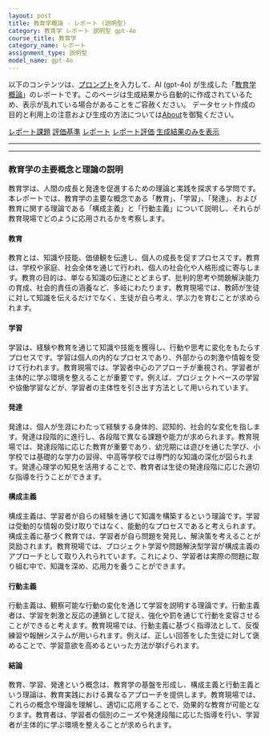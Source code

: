 ```yaml
---
layout: post
title: 教育学概論 - レポート (説明型)
category: 教育学 レポート 説明型 gpt-4o
course_title: 教育学
category_name: レポート
assignment_type: 説明型
model_name: gpt-4o
---
```


以下のコンテンツは、[プロンプト](https://github.com/takedatoshiyuki/synthetic_assignments/tree/main/generated/教育学/gpt-4o/prompt_レポート-説明型.md)を入力して、AI (gpt-4o) が生成した「[教育学概論](/contents/教育学/)」のレポートです。このページは生成結果から自動的に作成されているため、表示が乱れている場合があることをご容赦ください。
データセット作成の目的と利用上の注意および生成の方法については[About](/About)を御覧ください。

[レポート課題](../レポート課題-説明型)
[評価基準](../評価基準-説明型)
[レポート](../レポート-説明型)
[レポート評価](../レポート評価-説明型)
[生成結果のみを表示](https://github.com/takedatoshiyuki/synthetic_assignments/tree/main/generated/教育学/gpt-4o/レポート-説明型.md)
  

***
***
  
### 教育学の主要概念と理論の説明

教育学は、人間の成長と発達を促進するための理論と実践を探求する学問です。本レポートでは、教育学の主要な概念である「教育」、「学習」、「発達」、および教育に関する理論である「構成主義」と「行動主義」について説明し、それらが教育現場でどのように応用されるかを考察します。

#### 教育

教育とは、知識や技能、価値観を伝達し、個人の成長を促すプロセスです。教育は、学校や家庭、社会全体を通じて行われ、個人の社会化や人格形成に寄与します。教育の目的は、単なる知識の伝達にとどまらず、批判的思考や問題解決能力の育成、社会的責任の涵養など、多岐にわたります。教育現場では、教師が生徒に対して知識を伝えるだけでなく、生徒が自ら考え、学ぶ力を育むことが求められます。

#### 学習

学習は、経験や教育を通じて知識や技能を獲得し、行動や思考に変化をもたらすプロセスです。学習は個人の内的なプロセスであり、外部からの刺激や情報を受けて行われます。教育現場では、学習者中心のアプローチが重視され、学習者が主体的に学ぶ環境を整えることが重要です。例えば、プロジェクトベースの学習や協働学習などが、学習者の主体性を引き出す方法として用いられています。

#### 発達

発達は、個人が生涯にわたって経験する身体的、認知的、社会的な変化を指します。発達は段階的に進行し、各段階で異なる課題や能力が求められます。教育現場では、発達段階に応じた教育が重要であり、幼児期には遊びを通じた学び、小学校では基礎的な学力の習得、中高等学校では専門的な知識の深化が図られます。発達心理学の知見を活用することで、教育者は生徒の発達段階に応じた適切な指導を行うことができます。

#### 構成主義

構成主義は、学習者が自らの経験を通じて知識を構築するという理論です。学習は受動的な情報の受け取りではなく、能動的なプロセスであると考えられます。構成主義に基づく教育では、学習者が自ら問題を発見し、解決策を考えることが奨励されます。教育現場では、プロジェクト学習や問題解決型学習が構成主義のアプローチとして取り入れられています。これにより、学習者は実際の問題に取り組む中で、知識を深め、応用力を養うことができます。

#### 行動主義

行動主義は、観察可能な行動の変化を通じて学習を説明する理論です。行動主義者は、学習を刺激と反応の連鎖として捉え、強化や罰を通じて行動を変容させることができると考えます。教育現場では、行動主義に基づく指導法として、反復練習や報酬システムが用いられます。例えば、正しい回答をした生徒に対して褒めることで、学習意欲を高めるといった方法が挙げられます。

#### 結論

教育、学習、発達という概念は、教育学の基盤を形成し、構成主義と行動主義という理論は、教育実践における異なるアプローチを提供します。教育現場では、これらの概念や理論を理解し、適切に応用することで、効果的な教育が可能となります。教育者は、学習者の個別のニーズや発達段階に応じた指導を行い、学習者が主体的に学ぶ環境を整えることが求められます。
